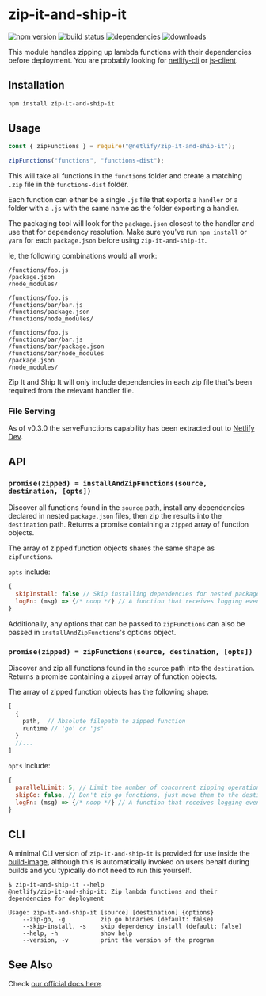 # zip-it-and-ship-it

[![npm version][npm-img]][npm] [![build status][travis-img]][travis] [![dependencies][david-img]][david] [![downloads][dl-img]][dl]

This module handles zipping up lambda functions with their dependencies before deployment.  You are probably looking for [netlify-cli](https://github.com/netlify/cli) or [js-client](https://github.com/netlify/js-client).

## Installation

```bash
npm install zip-it-and-ship-it
```

## Usage

```js
const { zipFunctions } = require("@netlify/zip-it-and-ship-it");

zipFunctions("functions", "functions-dist");
```

This will take all functions in the `functions` folder and create a matching `.zip` file in the `functions-dist` folder.

Each function can either be a single `.js` file that exports a `handler` or a folder with a `.js` with the same name as the folder exporting a handler.

The packaging tool will look for the `package.json` closest to the handler and use that for dependency resolution. Make sure you've run `npm install` or `yarn` for each `package.json` before using `zip-it-and-ship-it`.

Ie, the following combinations would all work:

```console
/functions/foo.js
/package.json
/node_modules/
```

```console
/functions/foo.js
/functions/bar/bar.js
/functions/package.json
/functions/node_modules/
```

```console
/functions/foo.js
/functions/bar/bar.js
/functions/bar/package.json
/functions/bar/node_modules
/package.json
/node_modules/
```

Zip It and Ship It will only include dependencies in each zip file that's been required from the relevant handler file.

### File Serving

As of v0.3.0 the serveFunctions capability has been extracted out to [Netlify Dev](https://github.com/netlify/netlify-dev-plugin/).

## API

### `promise(zipped) = installAndZipFunctions(source, destination, [opts])`

Discover all functions found in the `source` path, install any dependencies declared in nested `package.json` files, then zip the results into the `destination` path.  Returns a promise containing a `zipped` array of function objects.

The array of zipped function objects shares the same shape as `zipFunctions`.

`opts` include:

```js
{
  skipInstall: false // Skip installing dependencies for nested package.json files
  logFn: (msg) => {/* noop */} // A function that receives logging events
}
```

Additionally, any options that can be passed to `zipFunctions` can also be passed in `installAndZipFunctions`'s options object.

### `promise(zipped) = zipFunctions(source, destination, [opts])`

Discover and zip all functions found in the `source` path into the `destination`.  Returns a promise containing a `zipped` array of function objects.

The array of zipped function objects has the following shape:

```js
[
  {
    path,  // Absolute filepath to zipped function
    runtime // 'go' or 'js'
  }
  //...
]
```

`opts` include:

```js
{
  parallelLimit: 5, // Limit the number of concurrent zipping operations at a time
  skipGo: false, // Don't zip go functions, just move them to the destination path
  logFn: (msg) => {/* noop */} // A function that receives logging events
}
```

## CLI

A minimal CLI version of `zip-it-and-ship-it` is provided for use inside the [build-image](https://github.com/netlify/build-image), although this is automatically invoked on users behalf during builds and you typically do not need to run this yourself.

```console
$ zip-it-and-ship-it --help
@netlify/zip-it-and-ship-it: Zip lambda functions and their dependencies for deployment

Usage: zip-it-and-ship-it [source] [destination] {options}
    --zip-go, -g          zip go binaries (default: false)
    --skip-install, -s    skip dependency install (default: false)
    --help, -h            show help
    --version, -v         print the version of the program
```

## See Also

Check [our official docs here](https://www.netlify.com/docs/cli/#unbundled-javascript-function-deploys).

[npm-img]: https://img.shields.io/npm/v/@netlify/zip-it-and-ship-it.svg
[npm]: https://npmjs.org/package/@netlify/zip-it-and-ship-it
[travis-img]: https://img.shields.io/travis/netlify/zip-it-and-ship-it/master.svg
[travis]: https://travis-ci.org/netlify/zip-it-and-ship-it
[dl-img]: https://img.shields.io/npm/dm/@netlify/zip-it-and-ship-it.svg
[dl]: https://www.npmjs.com/package/@netlify/zip-it-and-ship-it
[david-img]: https://david-dm.org/netlify/zip-it-and-ship-it/status.svg
[david]: https://david-dm.org/netlify/zip-it-and-ship-it
